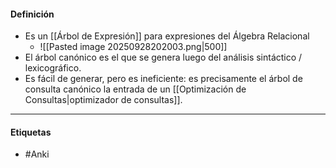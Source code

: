 #### Definición
- Es un [[Árbol de Expresión]] para expresiones del Álgebra Relacional
	- ![[Pasted image 20250928202003.png|500]]
- El árbol canónico es el que se genera luego del análisis sintáctico / lexicográfico. 
- Es fácil de generar, pero es ineficiente: es precisamente el árbol de consulta canónico la entrada de un [[Optimización de Consultas|optimizador de consultas]].

***
#### Etiquetas
- #Anki 